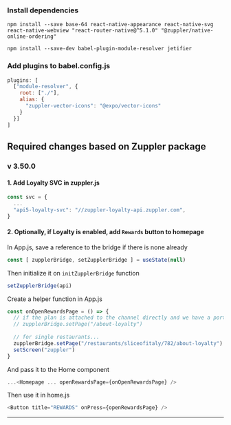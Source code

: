 ### Install dependencies

`npm install --save base-64 react-native-appearance react-native-svg react-native-webview "react-router-native@^5.1.0" "@zuppler/native-online-ordering"`

`npm install --save-dev babel-plugin-module-resolver jetifier`


### Add plugins to babel.config.js
```js
plugins: [
  ["module-resolver", {
    root: ["./"],
    alias: {
      "zuppler-vector-icons": "@expo/vector-icons"
    }
  }]
]
```

## Required changes based on Zuppler package

### v 3.50.0

#### 1. Add Loyalty SVC in zuppler.js
```js
const svc = {
  ...
  "api5-loyalty-svc": "//zuppler-loyalty-api.zuppler.com",
}
```

#### 2. Optionally, if Loyalty is enabled, add `Rewards` button to homepage

In App.js, save a reference to the bridge if there is none already
```js
const [ zupplerBridge, setZupplerBridge ] = useState(null)
```
Then initialize it on `initZupplerBridge` function
```js
setZupplerBridge(api)
```

Create a helper function in App.js
```js
const onOpenRewardsPage = () => {
  // if the plan is attached to the channel directly and we have a portal
  // zupplerBridge.setPage("/about-loyalty")
  
  // for single restaurants...
  zupplerBridge.setPage("/restaurants/sliceofitaly/782/about-loyalty")
  setScreen("zuppler")
}
```
And pass it to the Home component
```js
...<Homepage ... openRewardsPage={onOpenRewardsPage} />
```
Then use it in home.js
```js
<Button title="REWARDS" onPress={openRewardsPage} />
```

---